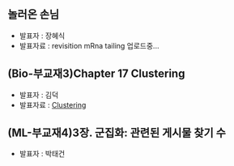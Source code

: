 
## 놀러온 손님
- 발표자 : 장혜식
- 발표자료 : revisition mRna tailing 업로드중...

## (Bio-부교재3)Chapter 17 Clustering
- 발표자 : 김덕
- 발표자료 : [Clustering](http://nbviewer.ipython.org/github/biopy/biopy.github.io/blob/master/notebook/Part3/Week8/clutering.ipynb)

## (ML-부교재4)3장. 군집화: 관련된 게시물 찾기 수
- 발표자 : 박태건
